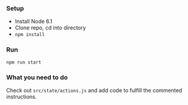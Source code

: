 ### Setup

* Install Node 6.1
* Clone repo, cd into directory
* `npm install`

### Run

`npm run start`

### What you need to do

Check out `src/state/actions.js` and add code to fulfill the commented instructions.
